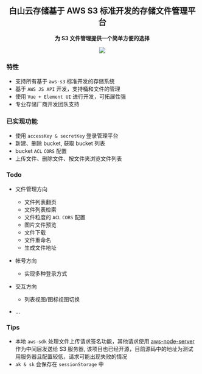 <h2 align="center">白山云存储基于 AWS S3 标准开发的存储文件管理平台</h2>
<p align="center"><b>为 S3 文件管理提供一个简单方便的选择</b></p>

<div align="center">

![](https://ss.bscstorage.com/front-end-resource/preview-console.png)

</div>

### 特性

- 支持所有基于 `aws-s3` 标准开发的存储系统
- 基于 `AWS JS API` 开发，支持桶和文件的管理
- 使用 `Vue + Element UI` 进行开发，可拓展性强
- 专业存储厂商开发团队支持

### 已实现功能

- 使用 `accessKey & secretKey` 登录管理平台
- 新建、删除 bucket, 获取 bucket 列表
- bucket `ACL` `CORS` 配置
- 上传文件、删除文件、按文件夹浏览文件列表

### Todo

- 文件管理方向
  - 文件列表翻页
  - 文件列表检索
  - 文件粒度的 `ACL` `CORS` 配置
  - 图片文件预览
  - 文件下载
  - 文件重命名
  - 生成文件地址

- 帐号方向
  - 实现多种登录方式

- 交互方向
  - 列表视图/图标视图切换

- ...

### Tips

- 本地 `aws-sdk` 处理文件上传请求签名功能，其他请求使用 [aws-node-server](https://github.com/bsc-s2/aws-s3-node-server) 作为中间层发送给 S3 服务器, 该项目也已经开源，目前源码中的地址为测试用服务器且配置较低，请求可能出现失败的情况
- `ak & sk` 会保存在 `sessionStorage` 中
